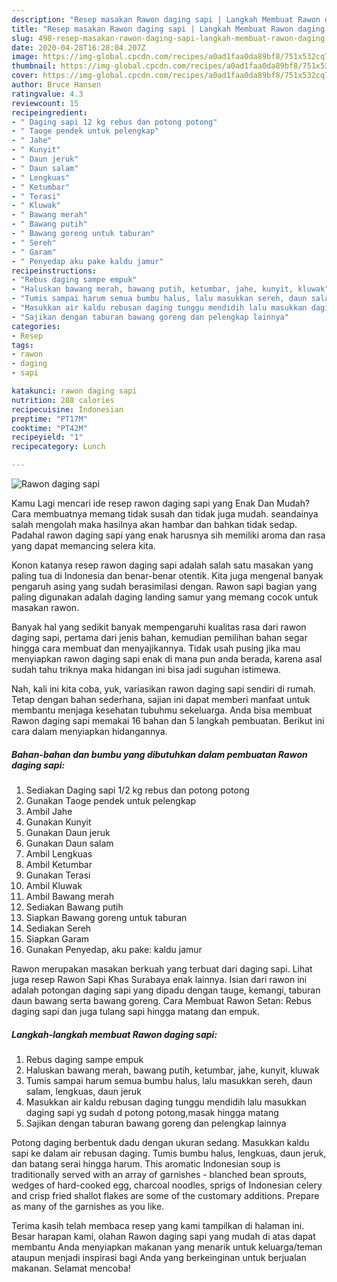 ```yaml
---
description: "Resep masakan Rawon daging sapi | Langkah Membuat Rawon daging sapi Yang Mudah Dan Praktis"
title: "Resep masakan Rawon daging sapi | Langkah Membuat Rawon daging sapi Yang Mudah Dan Praktis"
slug: 498-resep-masakan-rawon-daging-sapi-langkah-membuat-rawon-daging-sapi-yang-mudah-dan-praktis
date: 2020-04-28T16:28:04.207Z
image: https://img-global.cpcdn.com/recipes/a0ad1faa0da89bf8/751x532cq70/rawon-daging-sapi-foto-resep-utama.jpg
thumbnail: https://img-global.cpcdn.com/recipes/a0ad1faa0da89bf8/751x532cq70/rawon-daging-sapi-foto-resep-utama.jpg
cover: https://img-global.cpcdn.com/recipes/a0ad1faa0da89bf8/751x532cq70/rawon-daging-sapi-foto-resep-utama.jpg
author: Bruce Hansen
ratingvalue: 4.3
reviewcount: 15
recipeingredient:
- " Daging sapi 12 kg rebus dan potong potong"
- " Taoge pendek untuk pelengkap"
- " Jahe"
- " Kunyit"
- " Daun jeruk"
- " Daun salam"
- " Lengkuas"
- " Ketumbar"
- " Terasi"
- " Kluwak"
- " Bawang merah"
- " Bawang putih"
- " Bawang goreng untuk taburan"
- " Sereh"
- " Garam"
- " Penyedap aku pake kaldu jamur"
recipeinstructions:
- "Rebus daging sampe empuk"
- "Haluskan bawang merah, bawang putih, ketumbar, jahe, kunyit, kluwak"
- "Tumis sampai harum semua bumbu halus, lalu masukkan sereh, daun salam, lengkuas, daun jeruk"
- "Masukkan air kaldu rebusan daging tunggu mendidih lalu masukkan daging sapi yg sudah d potong potong,masak hingga matang"
- "Sajikan dengan taburan bawang goreng dan pelengkap lainnya"
categories:
- Resep
tags:
- rawon
- daging
- sapi

katakunci: rawon daging sapi 
nutrition: 288 calories
recipecuisine: Indonesian
preptime: "PT17M"
cooktime: "PT42M"
recipeyield: "1"
recipecategory: Lunch

---
```



![Rawon daging sapi](https://img-global.cpcdn.com/recipes/a0ad1faa0da89bf8/751x532cq70/rawon-daging-sapi-foto-resep-utama.jpg)

Kamu Lagi mencari ide resep rawon daging sapi yang Enak Dan Mudah? Cara membuatnya memang tidak susah dan tidak juga mudah. seandainya salah mengolah maka hasilnya akan hambar dan bahkan tidak sedap. Padahal rawon daging sapi yang enak harusnya sih memiliki aroma dan rasa yang dapat memancing selera kita.

Konon katanya resep rawon daging sapi adalah salah satu masakan yang paling tua di Indonesia dan benar-benar otentik. Kita juga mengenal banyak pengaruh asing yang sudah berasimilasi dengan. Rawon sapi bagian yang paling digunakan adalah daging landing samur yang memang cocok untuk masakan rawon.

Banyak hal yang sedikit banyak mempengaruhi kualitas rasa dari rawon daging sapi, pertama dari jenis bahan, kemudian pemilihan bahan segar hingga cara membuat dan menyajikannya. Tidak usah pusing jika mau menyiapkan rawon daging sapi enak di mana pun anda berada, karena asal sudah tahu triknya maka hidangan ini bisa jadi suguhan istimewa.


Nah, kali ini kita coba, yuk, variasikan rawon daging sapi sendiri di rumah. Tetap dengan bahan sederhana, sajian ini dapat memberi manfaat untuk membantu menjaga kesehatan tubuhmu sekeluarga. Anda bisa membuat Rawon daging sapi memakai 16 bahan dan 5 langkah pembuatan. Berikut ini cara dalam menyiapkan hidangannya.

<!--inarticleads1-->

##### Bahan-bahan dan bumbu yang dibutuhkan dalam pembuatan Rawon daging sapi:

1. Sediakan  Daging sapi 1/2 kg rebus dan potong potong
1. Gunakan  Taoge pendek untuk pelengkap
1. Ambil  Jahe
1. Gunakan  Kunyit
1. Gunakan  Daun jeruk
1. Gunakan  Daun salam
1. Ambil  Lengkuas
1. Ambil  Ketumbar
1. Gunakan  Terasi
1. Ambil  Kluwak
1. Ambil  Bawang merah
1. Sediakan  Bawang putih
1. Siapkan  Bawang goreng untuk taburan
1. Sediakan  Sereh
1. Siapkan  Garam
1. Gunakan  Penyedap, aku pake: kaldu jamur


Rawon merupakan masakan berkuah yang terbuat dari daging sapi. Lihat juga resep Rawon Sapi Khas Surabaya enak lainnya. Isian dari rawon ini adalah potongan daging sapi yang dipadu dengan tauge, kemangi, taburan daun bawang serta bawang goreng. Cara Membuat Rawon Setan: Rebus daging sapi dan juga tulang sapi hingga matang dan empuk. 

<!--inarticleads2-->

##### Langkah-langkah membuat Rawon daging sapi:

1. Rebus daging sampe empuk
1. Haluskan bawang merah, bawang putih, ketumbar, jahe, kunyit, kluwak
1. Tumis sampai harum semua bumbu halus, lalu masukkan sereh, daun salam, lengkuas, daun jeruk
1. Masukkan air kaldu rebusan daging tunggu mendidih lalu masukkan daging sapi yg sudah d potong potong,masak hingga matang
1. Sajikan dengan taburan bawang goreng dan pelengkap lainnya


Potong daging berbentuk dadu dengan ukuran sedang. Masukkan kaldu sapi ke dalam air rebusan daging. Tumis bumbu halus, lengkuas, daun jeruk, dan batang serai hingga harum. This aromatic Indonesian soup is traditionally served with an array of garnishes - blanched bean sprouts, wedges of hard-cooked egg, charcoal noodles, sprigs of Indonesian celery and crisp fried shallot flakes are some of the customary additions. Prepare as many of the garnishes as you like. 

Terima kasih telah membaca resep yang kami tampilkan di halaman ini. Besar harapan kami, olahan Rawon daging sapi yang mudah di atas dapat membantu Anda menyiapkan makanan yang menarik untuk keluarga/teman ataupun menjadi inspirasi bagi Anda yang berkeinginan untuk berjualan makanan. Selamat mencoba!
